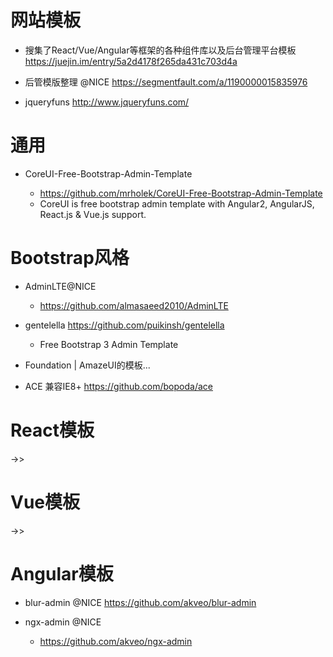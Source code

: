 # 网站模板

- 搜集了React/Vue/Angular等框架的各种组件库以及后台管理平台模板 https://juejin.im/entry/5a2d4178f265da431c703d4a
- 后管模版整理 @NICE https://segmentfault.com/a/1190000015835976

- jqueryfuns <http://www.jqueryfuns.com/>

# 通用

- CoreUI-Free-Bootstrap-Admin-Template

  - <https://github.com/mrholek/CoreUI-Free-Bootstrap-Admin-Template>
  - CoreUI is free bootstrap admin template with Angular2, AngularJS, React.js & Vue.js support.

# Bootstrap风格

- AdminLTE@NICE

  - <https://github.com/almasaeed2010/AdminLTE>

- gentelella <https://github.com/puikinsh/gentelella>

  - Free Bootstrap 3 Admin Template

- Foundation | AmazeUI的模板...
- ACE 兼容IE8+ https://github.com/bopoda/ace  

# React模板

->>

# Vue模板

->>

# Angular模板

- blur-admin @NICE https://github.com/akveo/blur-admin
- ngx-admin @NICE

  - <https://github.com/akveo/ngx-admin>
